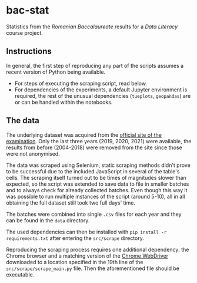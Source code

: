 # bac-stat

Statistics from the *Romanian Baccalaureate* results for a *Data Literacy* course project.


## Instructions
In general, the first step of reproducing any part of the scripts assumes a recent version of Python being available.
- For steps of executing the scraping script, read below.
- For dependencies of the experiments, a default Jupyter environment is required, the rest of the unusual dependencies (`tueplots`, `geopandas`) are or can be handled within the notebooks.


## The data

The underlying dataset was acquired from the [official site of the examination](http://static.bacalaureat.edu.ro). Only the last three years (2019, 2020, 2021) were available, the results from before (2004-2018) were removed from the site since those were not anonymised.

The data was scraped using Selenium, static scraping methods didn't prove to be successful due to the included JavaScript in several of the table's cells. The scraping itself turned out to be times of magnitudes slower than expected, so the script was extended to save data to file in smaller batches and to always check for already collected batches. Even though this way it was possible to run multiple instances of the script (around 5-10), all in all obtaining the full dataset still took two full days' time.

The batches were combined into single `.csv` files for each year and they can be found in the `data` directory.

 The used dependencies can then be installed with `pip install -r requirements.txt` after entering the `src/scrape` directory.

Reproducing the scraping process requires one additional dependency: the Chrome browser and a matching version of the [Chrome WebDriver](https://chromedriver.chromium.org/downloads) downloaded to a location specified in the 19th line of the `src/scrape/scrape_main.py` file. Then the aforementioned file should be executable.
